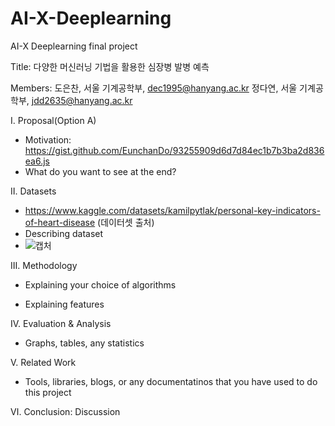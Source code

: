 # AI-X-Deeplearning

AI-X Deeplearning final project

Title: 다양한 머신러닝 기법을 활용한 심장병 발병 예측

Members: 도은찬, 서울 기계공학부, dec1995@hanyang.ac.kr
         정다연, 서울 기계공학부, jdd2635@hanyang.ac.kr
         
Ⅰ. Proposal(Option A)

  - Motivation: 
 https://gist.github.com/EunchanDo/93255909d6d7d84ec1b7b3ba2d836ea6.js
  - What do you want to see at the end?
  
Ⅱ. Datasets

  - https://www.kaggle.com/datasets/kamilpytlak/personal-key-indicators-of-heart-disease (데이터셋 출처)
  - Describing dataset
  - ![캡처](https://user-images.githubusercontent.com/116618556/199430090-c79d4e11-4c19-412b-8a2d-16b8d37b1eba.JPG)

  
Ⅲ. Methodology

  - Explaining your choice of algorithms
  
  - Explaining features
  
Ⅳ. Evaluation & Analysis

  - Graphs, tables, any statistics
  
Ⅴ. Related Work

   - Tools, libraries, blogs, or any documentatinos that you have used to do this project
   
Ⅵ. Conclusion: Discussion
